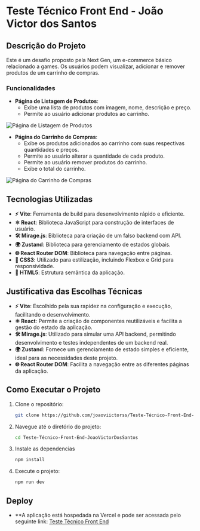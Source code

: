 # Teste Técnico Front End - João Victor dos Santos

## Descrição do Projeto

Este é um desafio proposto pela Next Gen, um e-commerce básico relacionado a games. Os usuários podem visualizar, adicionar e remover produtos de um carrinho de compras.

### Funcionalidades

- **Página de Listagem de Produtos**:
  - Exibe uma lista de produtos com imagem, nome, descrição e preço.
  - Permite ao usuário adicionar produtos ao carrinho.

![Página de Listagem de Produtos](https://i.ibb.co/hFL2qhx/Captura-de-tela-2024-07-09-101449.png)

- **Página do Carrinho de Compras**:
  - Exibe os produtos adicionados ao carrinho com suas respectivas quantidades e preços.
  - Permite ao usuário alterar a quantidade de cada produto.
  - Permite ao usuário remover produtos do carrinho.
  - Exibe o total do carrinho.

![Página do Carrinho de Compras](https://i.ibb.co/SQf2ndx/Captura-de-tela-2024-07-09-101416.png)

## Tecnologias Utilizadas

- **⚡ Vite**: Ferramenta de build para desenvolvimento rápido e eficiente.
- **⚛️ React**: Biblioteca JavaScript para construção de interfaces de usuário.
- **🛠️ Mirage.js**: Biblioteca para criação de um falso backend com API.
- **🌍 Zustand**: Biblioteca para gerenciamento de estados globais.
- **🌐 React Router DOM**: Biblioteca para navegação entre páginas.
- **🎨 CSS3**: Utilizado para estilização, incluindo Flexbox e Grid para responsividade.
- **📄 HTML5**: Estrutura semântica da aplicação.

## Justificativa das Escolhas Técnicas

- **⚡ Vite**: Escolhido pela sua rapidez na configuração e execução, facilitando o desenvolvimento.
- **⚛️ React**: Permite a criação de componentes reutilizáveis e facilita a gestão do estado da aplicação.
- **🛠️ Mirage.js**: Utilizado para simular uma API backend, permitindo desenvolvimento e testes independentes de um backend real.
- **🌍 Zustand**: Fornece um gerenciamento de estado simples e eficiente, ideal para as necessidades deste projeto.
- **🌐 React Router DOM**: Facilita a navegação entre as diferentes páginas da aplicação.

## Como Executar o Projeto

1. Clone o repositório:
   ```bash
   git clone https://github.com/joaoviictorss/Teste-Técnico-Front-End-JoaoVictorDosSantos.git
   ```

2. Navegue até o diretório do projeto:
   ```bash
   cd Teste-Técnico-Front-End-JoaoVictorDosSantos
   ```

3. Instale as dependencias
   ```bash
   npm install
   ```
4. Execute o projeto:
   ```bash
   npm run dev
   ```

## Deploy

- **A aplicação está hospedada na Vercel e pode ser acessada pelo seguinte link: [Teste Técnico Front End](https://teste-tecnico-front-end-joao-victor-dos-santos.vercel.app/)
